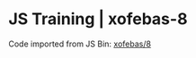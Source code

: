 # JS Training | xofebas-8

Code imported from JS Bin: [xofebas/8](https://jsbin.com/xofebas/8/edit)
